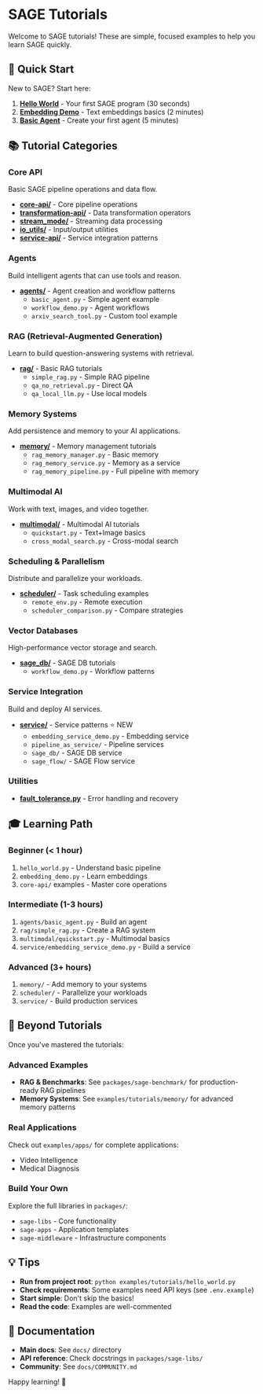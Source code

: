 # SAGE Tutorials

Welcome to SAGE tutorials! These are simple, focused examples to help you learn SAGE quickly.

## 🎯 Quick Start

New to SAGE? Start here:

1. **[Hello World](hello_world.py)** - Your first SAGE program (30 seconds)
2. **[Embedding Demo](embedding_demo.py)** - Text embeddings basics (2 minutes)
3. **[Basic Agent](agents/basic_agent.py)** - Create your first agent (5 minutes)

## 📚 Tutorial Categories

### Core API
Basic SAGE pipeline operations and data flow.

- **[core-api/](core-api/)** - Core pipeline operations
- **[transformation-api/](transformation-api/)** - Data transformation operators
- **[stream_mode/](stream_mode/)** - Streaming data processing
- **[io_utils/](io_utils/)** - Input/output utilities
- **[service-api/](service-api/)** - Service integration patterns

### Agents
Build intelligent agents that can use tools and reason.

- **[agents/](agents/)** - Agent creation and workflow patterns
  - `basic_agent.py` - Simple agent example
  - `workflow_demo.py` - Agent workflows
  - `arxiv_search_tool.py` - Custom tool example

### RAG (Retrieval-Augmented Generation)
Learn to build question-answering systems with retrieval.

- **[rag/](rag/)** - Basic RAG tutorials
  - `simple_rag.py` - Simple RAG pipeline
  - `qa_no_retrieval.py` - Direct QA
  - `qa_local_llm.py` - Use local models

### Memory Systems
Add persistence and memory to your AI applications.

- **[memory/](memory/)** - Memory management tutorials
  - `rag_memory_manager.py` - Basic memory
  - `rag_memory_service.py` - Memory as a service
  - `rag_memory_pipeline.py` - Full pipeline with memory

### Multimodal AI
Work with text, images, and video together.

- **[multimodal/](multimodal/)** - Multimodal AI tutorials
  - `quickstart.py` - Text+Image basics
  - `cross_modal_search.py` - Cross-modal search

### Scheduling & Parallelism
Distribute and parallelize your workloads.

- **[scheduler/](scheduler/)** - Task scheduling examples
  - `remote_env.py` - Remote execution
  - `scheduler_comparison.py` - Compare strategies

### Vector Databases
High-performance vector storage and search.

- **[sage_db/](sage_db/)** - SAGE DB tutorials
  - `workflow_demo.py` - Workflow patterns

### Service Integration
Build and deploy AI services.

- **[service/](service/)** - Service patterns ⭐ NEW
  - `embedding_service_demo.py` - Embedding service
  - `pipeline_as_service/` - Pipeline services
  - `sage_db/` - SAGE DB service
  - `sage_flow/` - SAGE Flow service

### Utilities
- **[fault_tolerance.py](fault_tolerance.py)** - Error handling and recovery

## 🎓 Learning Path

### Beginner (< 1 hour)
1. `hello_world.py` - Understand basic pipeline
2. `embedding_demo.py` - Learn embeddings
3. `core-api/` examples - Master core operations

### Intermediate (1-3 hours)
1. `agents/basic_agent.py` - Build an agent
2. `rag/simple_rag.py` - Create a RAG system
3. `multimodal/quickstart.py` - Multimodal basics
4. `service/embedding_service_demo.py` - Build a service

### Advanced (3+ hours)
1. `memory/` - Add memory to your systems
2. `scheduler/` - Parallelize your workloads
3. `service/` - Build production services

## 🚀 Beyond Tutorials

Once you've mastered the tutorials:

### Advanced Examples
- **RAG & Benchmarks**: See `packages/sage-benchmark/` for production-ready RAG pipelines
- **Memory Systems**: See `examples/tutorials/memory/` for advanced memory patterns

### Real Applications
Check out `examples/apps/` for complete applications:
- Video Intelligence
- Medical Diagnosis

### Build Your Own
Explore the full libraries in `packages/`:
- `sage-libs` - Core functionality
- `sage-apps` - Application templates
- `sage-middleware` - Infrastructure components

## 💡 Tips

- **Run from project root**: `python examples/tutorials/hello_world.py`
- **Check requirements**: Some examples need API keys (see `.env.example`)
- **Start simple**: Don't skip the basics!
- **Read the code**: Examples are well-commented

## 📖 Documentation

- **Main docs**: See `docs/` directory
- **API reference**: Check docstrings in `packages/sage-libs/`
- **Community**: See `docs/COMMUNITY.md`

Happy learning! 🎉
